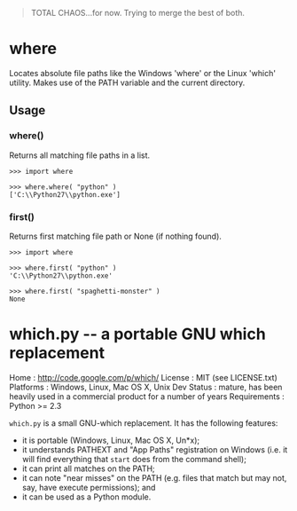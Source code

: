 > TOTAL CHAOS...for now. Trying to merge the best of both.

# where

Locates absolute file paths like the Windows 'where' or the Linux 'which' utility.
Makes use of the PATH variable and the current directory.

## Usage

### where()
Returns all matching file paths in a list.

    >>> import where

    >>> where.where( "python" )
    ['C:\\Python27\\python.exe']


### first()
Returns first matching file path or None (if nothing found).

    >>> import where

    >>> where.first( "python" )
    'C:\\Python27\\python.exe'

    >>> where.first( "spaghetti-monster" )
    None


# which.py -- a portable GNU which replacement

Home            : http://code.google.com/p/which/
License         : MIT (see LICENSE.txt)
Platforms       : Windows, Linux, Mac OS X, Unix
Dev Status      : mature, has been heavily used in a commercial product for
                  a number of years
Requirements    : Python >= 2.3


`which.py` is a small GNU-which replacement. It has the following
features:

  * it is portable (Windows, Linux, Mac OS X, Un*x);
  * it understands PATHEXT and "App Paths" registration on Windows (i.e. it
    will find everything that `start` does from the command shell);
  * it can print all matches on the PATH;
  * it can note "near misses" on the PATH (e.g. files that match but may not,
    say, have execute permissions); and
  * it can be used as a Python module.

